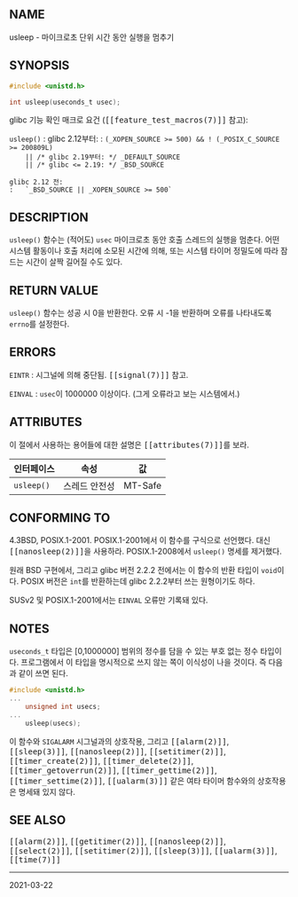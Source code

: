 ## NAME

usleep - 마이크로초 단위 시간 동안 실행을 멈추기

## SYNOPSIS

```c
#include <unistd.h>

int usleep(useconds_t usec);
```

glibc 기능 확인 매크로 요건 (<tt>[[feature_test_macros(7)]]</tt> 참고):

`usleep()`
:   glibc 2.12부터:
    :   `(_XOPEN_SOURCE >= 500) && ! (_POSIX_C_SOURCE >= 200809L)`<br>
        `    || /* glibc 2.19부터: */ _DEFAULT_SOURCE`<br>
        `    || /* glibc <= 2.19: */ _BSD_SOURCE`
 
    glibc 2.12 전:
    :   `_BSD_SOURCE || _XOPEN_SOURCE >= 500`

## DESCRIPTION

`usleep()` 함수는 (적어도) `usec` 마이크로초 동안 호출 스레드의 실행을 멈춘다. 어떤 시스템 활동이나 호출 처리에 소모된 시간에 의해, 또는 시스템 타이머 정밀도에 따라 잠드는 시간이 살짝 길어질 수도 있다.

## RETURN VALUE

`usleep()` 함수는 성공 시 0을 반환한다. 오류 시 -1을 반환하며 오류를 나타내도록 `errno`를 설정한다.

## ERRORS

`EINTR`
:   시그널에 의해 중단됨. <tt>[[signal(7)]]</tt> 참고.

`EINVAL`
:   `usec`이 1000000 이상이다. (그게 오류라고 보는 시스템에서.)

## ATTRIBUTES

이 절에서 사용하는 용어들에 대한 설명은 <tt>[[attributes(7)]]</tt>를 보라.

| 인터페이스 | 속성 | 값 |
| --- | --- | --- |
| `usleep()` | 스레드 안전성 | MT-Safe |

## CONFORMING TO

4.3BSD, POSIX.1-2001. POSIX.1-2001에서 이 함수를 구식으로 선언했다. 대신 <tt>[[nanosleep(2)]]</tt>을 사용하라. POSIX.1-2008에서 `usleep()` 명세를 제거했다.

원래 BSD 구현에서, 그리고 glibc 버전 2.2.2 전에서는 이 함수의 반환 타입이 `void`이다. POSIX 버전은 `int`를 반환하는데 glibc 2.2.2부터 쓰는 원형이기도 하다.

SUSv2 및 POSIX.1-2001에서는 `EINVAL` 오류만 기록돼 있다.

## NOTES

`useconds_t` 타입은 [0,1000000] 범위의 정수를 담을 수 있는 부호 없는 정수 타입이다. 프로그램에서 이 타입을 명시적으로 쓰지 않는 쪽이 이식성이 나을 것이다. 즉 다음과 같이 쓰면 된다.

```c
#include <unistd.h>
...
    unsigned int usecs;
...
    usleep(usecs);
```

이 함수와 `SIGALARM` 시그널과의 상호작용, 그리고 <tt>[[alarm(2)]]</tt>, <tt>[[sleep(3)]]</tt>, <tt>[[nanosleep(2)]]</tt>, <tt>[[setitimer(2)]]</tt>, <tt>[[timer_create(2)]]</tt>, <tt>[[timer_delete(2)]]</tt>, <tt>[[timer_getoverrun(2)]]</tt>, <tt>[[timer_gettime(2)]]</tt>, <tt>[[timer_settime(2)]]</tt>, <tt>[[ualarm(3)]]</tt> 같은 여타 타이머 함수와의 상호작용은 명세돼 있지 않다.

## SEE ALSO

<tt>[[alarm(2)]]</tt>, <tt>[[getitimer(2)]]</tt>, <tt>[[nanosleep(2)]]</tt>, <tt>[[select(2)]]</tt>, <tt>[[setitimer(2)]]</tt>, <tt>[[sleep(3)]]</tt>, <tt>[[ualarm(3)]]</tt>, <tt>[[time(7)]]</tt>

----

2021-03-22
